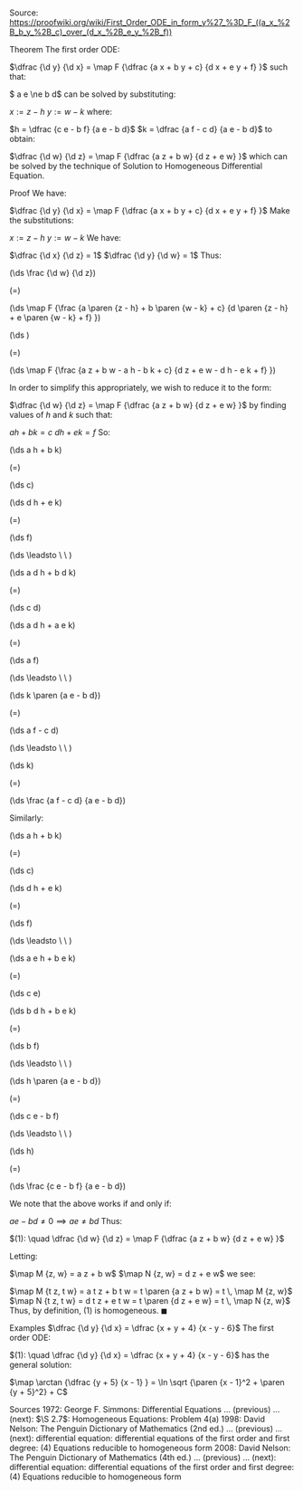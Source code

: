 # 

Source: https://proofwiki.org/wiki/First_Order_ODE_in_form_y%27_%3D_F_((a_x_%2B_b_y_%2B_c)_over_(d_x_%2B_e_y_%2B_f))



Theorem
The first order ODE:

$\dfrac {\d y} {\d x} = \map F {\dfrac {a x + b y + c} {d x + e y + f} }$
such that:

$ a e \ne b d$
can be solved by substituting:

$x := z - h$
$y := w - k$
where:

$h = \dfrac {c e - b f} {a e - b d}$
$k = \dfrac {a f - c d} {a e - b d}$
to obtain:

$\dfrac {\d w} {\d z} = \map F {\dfrac {a z + b w} {d z + e w} }$
which can be solved by the technique of Solution to Homogeneous Differential Equation.


Proof
We have:

$\dfrac {\d y} {\d x} = \map F {\dfrac {a x + b y + c} {d x + e y + f} }$
Make the substitutions:

$x := z - h$
$y := w - k$
We have:

$\dfrac {\d x} {\d z} = 1$
$\dfrac {\d y} {\d w} = 1$
Thus:














\(\ds \frac {\d w} {\d z}\)

\(=\)







\(\ds \map F {\frac {a \paren {z - h} + b \paren {w - k} + c} {d \paren {z - h} + e \paren {w - k} + f} }\)




















\(\ds \)

\(=\)







\(\ds \map F {\frac {a z + b w - a h - b k + c} {d z + e w - d h - e k + f} }\)










In order to simplify this appropriately, we wish to reduce it to the form:

$\dfrac {\d w} {\d z} = \map F {\dfrac {a z + b w} {d z + e w} }$
by finding values of $h$ and $k$ such that:

$a h + b k = c$
$d h + e k = f$
So:














\(\ds a h + b k\)

\(=\)







\(\ds c\)




















\(\ds d h + e k\)

\(=\)







\(\ds f\)














\(\ds \leadsto \ \ \)





\(\ds a d h + b d k\)

\(=\)







\(\ds c d\)




















\(\ds a d h + a e k\)

\(=\)







\(\ds a f\)














\(\ds \leadsto \ \ \)





\(\ds k \paren {a e - b d}\)

\(=\)







\(\ds a f - c d\)














\(\ds \leadsto \ \ \)





\(\ds k\)

\(=\)







\(\ds \frac {a f - c d} {a e - b d}\)










Similarly:














\(\ds a h + b k\)

\(=\)







\(\ds c\)




















\(\ds d h + e k\)

\(=\)







\(\ds f\)














\(\ds \leadsto \ \ \)





\(\ds a e h + b e k\)

\(=\)







\(\ds c e\)




















\(\ds b d h + b e k\)

\(=\)







\(\ds b f\)














\(\ds \leadsto \ \ \)





\(\ds h \paren {a e - b d}\)

\(=\)







\(\ds c e - b f\)














\(\ds \leadsto \ \ \)





\(\ds h\)

\(=\)







\(\ds \frac {c e - b f} {a e - b d}\)










We note that the above works if and only if:

$a e - b d \ne 0 \implies a e \ne b d$
Thus:

$(1): \quad \dfrac {\d w} {\d z} = \map F {\dfrac {a z + b w} {d z + e w} }$

Letting:

$\map M {z, w} = a z + b w$
$\map N {z, w} = d z + e w$
we see:

$\map M {t z, t w} = a t z + b t w = t \paren {a z + b w} = t \, \map M {z, w}$
$\map N {t z, t w} = d t z + e t w = t \paren {d z + e w} = t \, \map N {z, w}$
Thus, by definition, $(1)$ is homogeneous.
$\blacksquare$


Examples
$\dfrac {\d y} {\d x} = \dfrac {x + y + 4} {x - y - 6}$
The first order ODE:

$(1): \quad \dfrac {\d y} {\d x} = \dfrac {x + y + 4} {x - y - 6}$
has the general solution:

$\map \arctan {\dfrac {y + 5} {x - 1} } = \ln \sqrt {\paren {x - 1}^2 + \paren {y + 5}^2} + C$


Sources
1972: George F. Simmons: Differential Equations ... (previous) ... (next): $\S 2.7$: Homogeneous Equations: Problem $4 \text{(a)}$
1998: David Nelson: The Penguin Dictionary of Mathematics (2nd ed.) ... (previous) ... (next): differential equation: differential equations of the first order and first degree: $(4)$ Equations reducible to homogeneous form
2008: David Nelson: The Penguin Dictionary of Mathematics (4th ed.) ... (previous) ... (next): differential equation: differential equations of the first order and first degree: $(4)$ Equations reducible to homogeneous form




